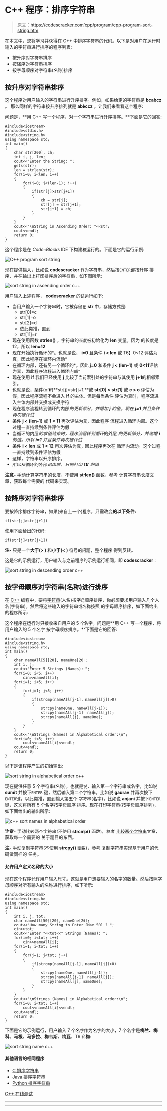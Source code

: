 # C++ 程序：排序字符串

> 原文：<https://codescracker.com/cpp/program/cpp-program-sort-string.htm>

在本文中，您将学习并获得在 C++ 中排序字符串的代码。以下是对用户在运行时输入的字符串进行排序的程序列表:

*   按升序对字符串排序
*   按降序对字符串排序
*   按字母顺序对字符串(名称)排序

## 按升序对字符串排序

这个程序对用户输入的字符串进行升序排序。例如，如果给定的字符串是 **bcabcz** 。 那么同样的字符串按升序排列就是 **abbccz** 。让我们来看看这个程序:

问题是，**用 C++ 写一个程序，对一个字符串进行升序排序。**下面是它的回答:

```
#include<iostream>
#include<stdio.h>
#include<string.h>
using namespace std;
int main()
{
    char str[200], ch;
    int i, j, len;
    cout<<"Enter the String: ";
    gets(str);
    len = strlen(str);
    for(i=0; i<len; i++)
    {
        for(j=0; j<(len-1); j++)
        {
            if(str[j]>str[j+1])
            {
                ch = str[j];
                str[j] = str[j+1];
                str[j+1] = ch;
            }
        }
    }
    cout<<"\nString in Ascending Order: "<<str;
    cout<<endl;
    return 0;
}
```

这个程序是在 *Code::Blocks* IDE 下构建和运行的。下面是它的运行示例:

![C++ program sort string](img/7c43da3778cd1d44775d2fa2aeafe0da.png)

现在提供输入，比如说 **codescracker** 作为字符串，然后按`ENTER`键按升序 排序，并在输出上打印排序后的字符串，如下图所示:

![sort string in ascending order c++](img/f773085250253eca25bb4f996d02ffd8.png)

用户输入上述程序， **codescracker** 的试运行如下:

*   当用户输入一个字符串时，它被存储在 **str** 中，存储方式是:
    *   str[0]=c
    *   str[1]=o
    *   str[2]=d
    *   依此类推，直到
    *   str[11]=r
*   现在使用函数 **strlen()** ，字符串的长度被初始化为 **len** 变量。因为 的长度是 12，所以 **len=12**
*   现在开始执行循环的*。也就是说， **i=0** 且条件 **i < len** 或 T6】0<12 评估为真，因此程序在循环内流动*
*   在循环内部，还有另一个循环的*。因此 **j=0** 和条件 **j < (len-1)** 或 **0<11**评估为真，因此程序流程进入循环内部*
*   现在使用 **if** 我们已经使用 **j** 比较了当前索引处的字符串与其使用 **j+1**的相邻索引。
*   也就是说，条件(of**if**)**str[j]>str[j+1]**或 **str[0] > str[1]** 或 **c > o** 评估为假，因此程序流程不会进入 **if** 的主体。但是每当条件 评估为真时，程序流进入主体内部并交换或交换字符
*   现在程序流程转到循环的内部*的更新部分，并增加 **j** 的值。现在 **j=1** 并且条件再次被评估*
*   条件 **j < (len-1)** 或 **1 < 11** 再次评估为真，因此程序 流程进入循环内部。这个过程一直持续到条件评估为假
*   当循环的内层*的求值结束时，程序流程转到循环*的外层 *的更新部分，并递增 **i** 的值。所以 **i=1** 并且条件再次被评估*
*   条件 **i < len** 或 **1 < 12** 再次评估为真，因此程序再次在 循环内流动。这个过程一直持续到条件评估为假
*   这样，字符串以升序排序。
*   所以从循环的外部*退出后，只需打印 **str** 的值*

**注意-** 手动计算字符串的长度，不使用 **strlen()** 函数，参考 [计算字符串长度](/cpp/program/cpp-program-find-length-of-string.htm)文章，获取每个需要的 代码来实现。

## 按降序对字符串排序

要按降序排序字符串，如果(来自上一个)程序，只需改变**的以下条件:**

```
if(str[j]>str[j+1])
```

使用下面给出的代码:

```
if(str[j]<str[j+1])
```

**注-** 只是一个**大于(> )** 和**小于(< )** 符号的问题，整个程序 得到反转。

这是它的示例运行，用户输入与之前程序的示例运行相同，即 **codescracker** :

![sort string in descending order c++](img/57b41c77cfd3709e402be6bbf1692206.png)

## 按字母顺序对字符串(名称)进行排序

在 [C++](/cpp/index.htm) 编程中，要将[字符串](/cpp/cpp-strings.htm)(人名)按字母顺序排序，你必须要求用户输入几个人名(字符串)。然后将这些输入的字符串或名称按照 的字母顺序排序，如下面给出的程序所示:

这个程序在运行时只接收来自用户的 5 个名字。问题是**用 C++ 写一个程序，将用户输入的 5 个名字 按字母顺序排序。**下面是它的回答:

```
#include<iostream>
#include<string.h>
using namespace std;
int main()
{
    char nameAll[5][20], nameOne[20];
    int i, j;
    cout<<"Enter 5 Strings (Names): ";
    for(i=0; i<5; i++)
        cin>>nameAll[i];
    for(i=1; i<5; i++)
    {
        for(j=1; j<5; j++)
        {
            if(strcmp(nameAll[j-1], nameAll[j])>0)
            {
                strcpy(nameOne, nameAll[j-1]);
                strcpy(nameAll[j-1], nameAll[j]);
                strcpy(nameAll[j], nameOne);
            }
        }
    }
    cout<<"\nStrings (Names) in Alphabetical order:\n";
    for(i=0; i<5; i++)
        cout<<nameAll[i]<<endl;
    cout<<endl;
    return 0;
}
```

以下是该程序产生的初始输出:

![sort string in alphabetical order c++](img/0400be29ffd2406eba7b95a1c4dcc519.png)

现在提供任意 5 个字符串(名称)。也就是说，输入第一个字符串或名字，比如说 **sumit** 并按下`ENTER` 键，然后输入第二个字符串，比如说 **gaurav** 并再次按下`ENTER`键，以此类推，直到输入第五个 字符串(名字)，比如说 **anjani** 并按下`ENTER`键，这次将所有 5 个名字按字母顺序 排序。现在打印字符串(按字母顺序排列)，如下面给出的输出所示:

![c++ sort names in alphabetical order](img/5d34d5c339f163da216d4c3bb3fba7d3.png)

**注意-** 手动比较两个字符串(不使用 **strcmp()** 函数)，参考 [比较两个字符串](/cpp/program/cpp-program-compare-two-string.htm)文章，获取每一个需要的 关于题目的东西。

**注-** 手动复制字符串(不使用 **strcpy()** 函数)，参考 [复制字符串](/cpp/program/cpp-program-copy-string.htm)实现基于用户的代码做同样的 任务。

#### 允许用户定义名称的大小

现在这个程序允许用户输入尺寸。这就是用户想要输入的名字的数量。然后按照字母顺序对所有输入的名称进行排序，如下所示:

```
#include<iostream>
#include<string.h>
using namespace std;
int main()
{
    int i, j, tot;
    char nameAll[50][20], nameOne[20];
    cout<<"How many String to Enter (Max.50) ? ";
    cin>>tot;
    cout<<"Enter "<<tot<<" Strings (Names): ";
    for(i=0; i<tot; i++)
        cin>>nameAll[i];
    for(i=1; i<tot; i++)
    {
        for(j=1; j<tot; j++)
        {
            if(strcmp(nameAll[j-1], nameAll[j])>0)
            {
                strcpy(nameOne, nameAll[j-1]);
                strcpy(nameAll[j-1], nameAll[j]);
                strcpy(nameAll[j], nameOne);
            }
        }
    }
    cout<<"\nStrings (Names) in Alphabetical order:\n";
    for(i=0; i<tot; i++)
        cout<<nameAll[i]<<endl;
    cout<<endl;
    return 0;
}
```

下面是它的示例运行，用户输入 7 个名字作为名字的大小，7 个名字是**梅兰、梅科、马根、马多拉、梅韦斯、梅瓦**、T6 和**梅**:

![sort string name c++](img/20542a2597b26d2f8292423c96adb43b.png)

#### 其他语言的相同程序

*   [C 排序字符串](/c/program/c-program-sort-string.htm)
*   [Java 排序字符串](/java/program/java-program-sort-string.htm)
*   [Python 排序字符串](/python/program/python-program-sort-string-in-alphabetical-order.htm)

[C++ 在线测试](/exam/showtest.php?subid=3)

* * *

* * *
